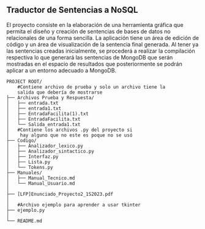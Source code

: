 ## Traductor de Sentencias a NoSQL

El proyecto consiste en la elaboración de una herramienta gráfica que permita el diseño y creación de sentencias de bases de datos no relacionales de una forma sencilla. La aplicación tiene un área de edición de código y un área de visualización de la sentencia final generada. Al tener ya las sentencias creadas inicialmente, se procederá a realizar la compilación respectiva lo que generará las sentencias de MongoDB que serán mostradas en el espacio de resultados que posteriormente se podrán aplicar a un entorno adecuado a MongoDB.

```
PROJECT ROOT/
    #Contiene archivo de prueba y solo un archivo tiene la 
    salida que debería de mostrarse
├── Archivos Prueba y Respuesta/
│   ├── entrada.txt
│   ├── entrada1.txt
│   ├── EntradaFacilita(1).txt
│   ├── EntradaFacilita.txt
│   └── Salida_entrada1.txt
│   #Contiene los archivos .py del proyecto si
│    hay alguno que no este es poque no se usó
├── Codigo/
│   ├── Analizador_lexico.py
│   ├── Analizador_sintactico.py
│   ├── Interfaz.py
│   ├── Lista.py
│   └── Tokens.py
├── Manuales/
│   ├── Manual_Tecnico.md
│   └── Manual_Usuario.md
│
├── [LFP]Enunciado_Proyecto2_1S2023.pdf
│   
│   #Archivo ejemplo para aprender a usar tkinter
├── ejemplo.py
│
└── README.md
```